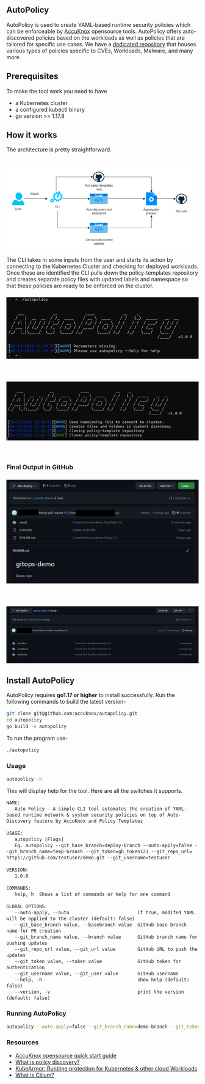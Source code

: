 
AutoPolicy
---

AutoPolicy is used to create YAML-based runtime security policies which can be enforceable by [AccuKnox](https://www.accuknox.com/) opensource tools. AutoPolicy offers auto-discovered policies based on the workloads as well as policies that are tailored for specific use cases.
We have a [dedicated repository](https://github.com/kubearmor/policy-templates) that houses various types of policies specific to CVEs, Workloads, Malware, and many more. 


## Prerequisites

To make the tool work you need to have
 - a Kubernetes cluster 
 - a configured kubectl binary 
 - go version >= 1.17.8

## How it works
The architecture is pretty straightforward. 
<h3 align="center">
  <img src="./images/architecture.png" alt="architecture"></a>
</h3>


The CLI takes in some inputs from the user and starts its action by connecting to the Kubernetes Cluster and checking for deployed workloads. Once these are identified the CLI pulls down the policy-templates repository and creates separate policy files with updated labels and namespace so that these policies are ready to be enforced on the cluster.

<h3 align="center">
  <img src="./images/discovery-1.png" alt="output-1"></a>
</h3>

</br>

<h3 align="center">
  <img src="./images/discovery-2.png" alt="output-2"></a>
</h3>

</br>

### Final Output in GitHub

 <h3 align="center">
   <img src="./images/discovery-3.png" alt="output-3"></a>
 </h3>

</br>

 <h3 align="center">
   <img src="./images/discovery-4.png" alt="output-4"></a>
 </h3>

## Install AutoPolicy

AutoPolicy requires  **go1.17 or higher**  to install successfully. Run the following commands to build the latest version-
```sh
git clone git@github.com:accuknox/autopolicy.git
cd autopolicy
go build -o autopolicy
```
To run the program use-
```sh
./autopolicy
```


### Usage

```sh
autopolicy -h
```

This will display help for the tool. Here are all the switches it supports.


```console
NAME:
   Auto Policy - A simple CLI tool automates the creation of YAML-based runtime network & system security policies on top of Auto-Discovery feature by AccuKnox and Policy Templates

USAGE:
   autopolicy [Flags]
   Eg. autopolicy --git_base_branch=deploy-branch --auto-apply=false --git_branch_name=temp-branch --git_token=gh_token123 --git_repo_url= https://github.com/testuser/demo.git --git_username=testuser

VERSION:
   1.0.0

COMMANDS:
   help, h  Shows a list of commands or help for one command

GLOBAL OPTIONS:
   --auto-apply, --auto                         If true, modifed YAML will be applied to the cluster (default: false)
   --git_base_branch value, --basebranch value  GitHub base branch name for PR creation
   --git_branch_name value, --branch value      GitHub branch name for pushing updates
   --git_repo_url value, --git_url value        GitHub URL to push the updates
   --git_token value, --token value             GitHub token for authentication
   --git_username value, --git_user value       GitHub username
   --help, -h                                   show help (default: false)
   --version, -v                                print the version (default: false)
```

### Running AutoPolicy

```sh
autopolicy --auto-apply=false --git_branch_name=demo-branch --git_token=ghp_gittokenqwerty  --git_repo_url=https://github.com/demo-user/demo-repo.git --git_username=demo-user --git_base_branch=demo-base-branch
```

### Resources

- [AccuKnox opensource quick start guide](https://help.accuknox.com/open-source/quick_start_guide/) 
- [What is policy discovery?](https://help.accuknox.com/getting-started/policy-discovery/)
- [KubeArmor: Runtime protection for Kubernetes & other cloud Workloads ](https://kubearmor.io/) 
- [What is Cilium?](https://help.accuknox.com/open-source/what-is-cilium/) 
